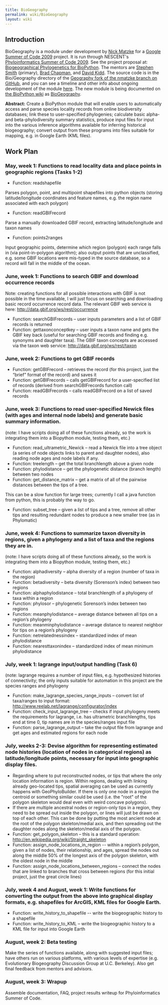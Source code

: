```yaml
---
title: BioGeography
permalink: wiki/BioGeography
layout: wiki
---
```


Introduction
------------

BioGeography is a module under development by [Nick
Matzke](User%3AMatzke "wikilink") for a [Google Summer of Code
2009](http://socghop.appspot.com/program/home/google/gsoc2009) project.
It is run through NESCENT's [Phyloinformatics Summer of Code
2009](https://www.nescent.org/wg_phyloinformatics/Phyloinformatics_Summer_of_Code_2009).
See the project proposal at: [Biogeographical Phylogenetics for
BioPython](http://socghop.appspot.com/student_project/show/google/gsoc2009/nescent/t124022798250).
The mentors are [Stephen Smith](http://blackrim.org/) (primary), [Brad
Chapman](http://bcbio.wordpress.com/), and [David
Kidd](http://evoviz.nescent.org/). The source code is in the
Bio/Geography directory of the [Geography fork of the nmatzke branch on
GitHub](http://github.com/nmatzke/biopython/tree/Geography), and you can
see a timeline and other info about ongoing development of the module
[here](http://biopython.org/wiki/BioGeography). The new module is being
documented on [the BioPython
wiki](http://www.biopython.org/wiki/Main_Page) as
[BioGeography](http://biopython.org/wiki/BioGeography).

**Abstract:** Create a BioPython module that will enable users to
automatically access and parse species locality records from online
biodiversity databases; link these to user-specified phylogenies;
calculate basic alpha- and beta-phylodiversity summary statistics,
produce input files for input into the various inference algorithms
available for inferring historical biogeography; convert output from
these programs into files suitable for mapping, e.g. in Google Earth
(KML files).

Work Plan
---------

### May, week 1: Functions to read locality data and place points in geographic regions (Tasks 1-2)

-   Function: readshapefile

  
  
Parses polygon, point, and multipoint shapefiles into python objects
(storing latitude/longitude coordinates and feature names, e.g. the
region name associated with each polygon)

-   Function: readGBIFrecord

  
  
Parse a manually downloaded GBIF record, extracting latitude/longitude
and taxon names

-   Function: points2ranges

  
  
Input geographic points, determine which region (polygon) each range
falls in (via point-in-polygon algorithm); also output points that are
unclassified, e.g. some GBIF locations were mis-typed in the source
database, so a record will fall in the middle of the ocean.

### June, week 1: Functions to search GBIF and download occurrence records

Note: creating functions for all possible interactions with GBIF is not
possible in the time available, I will just focus on searching and
downloading basic record occurrence record data. The relevant GBIF web
service is here: <http://data.gbif.org/ws/rest/occurrence>

-   Function: searchGBIFrecords – user inputs parameters and a list of
    GBIF records is returned
-   Function: gettaxonconceptkey – user inputs a taxon name and gets the
    GBIF key back (useful for searching GBIF records and finding e.g.
    synonyms and daughter taxa). The GBIF taxon concepts are accessed
    via the taxon web service: <http://data.gbif.org/ws/rest/taxon>

### June, week 2: Functions to get GBIF records

-   Function: getGBIFrecord – retrieves the record (for this project,
    just the “brief” format of the record) and saves it
-   Function: getGBIFrecords – calls getGBIFrecord for a user-specified
    list of records (derived from searchGBIFrecords function call)
-   Function: readGBIFrecords – calls readGBIFrecord on a list of saved
    records

### June, week 3: Functions to read user-specified Newick files (with ages and internal node labels) and generate basic summary information.

(note: I have scripts doing all of these functions already, so the work
is integrating them into a Biopython module, testing them, etc.)

-   Function: read\_ultrametric\_Newick – read a Newick file into a tree
    object (a series of node objects links to parent and daughter
    nodes), also reading node ages and node labels if any.
-   Function: treelength – get the total branchlength above a given node
-   Function: phylodistance – get the phylogenetic distance
    (branch length) between two nodes
-   Function: get\_distance\_matrix – get a matrix of all of the
    pairwise distances between the tips of a tree.

This can be a slow function for large trees; currently I call a java
function from python, this is probably the way to go.

-   Function: subset\_tree – given a list of tips and a tree, remove all
    other tips and resulting redundant nodes to produce a new smaller
    tree (as in Phylomatic)

### June, week 4: Functions to summarize taxon diversity in regions, given a phylogeny and a list of taxa and the regions they are in.

(note: I have scripts doing all of these functions already, so the work
is integrating them into a Biopython module, testing them, etc.)

-   Function: alphadiversity – alpha diversity of a region (number of
    taxa in the region)
-   Function: betadiversity – beta diversity (Sorenson’s index) between
    two regions
-   Function: alphaphylodistance – total branchlength of a phylogeny of
    taxa within a region
-   Function: phylosor – phylogenetic Sorenson’s index between two
    regions
-   Function: meanphylodistance – average distance between all tips on a
    region’s phylogeny
-   Function: meanminphylodistance – average distance to nearest
    neighbor for tips on a region’s phylogeny
-   Function: netrelatednessindex – standardized index of mean
    phylodistance
-   Function: nearesttaxonindex – standardized index of mean minimum
    phylodistance

### July, week 1: lagrange input/output handling (Task 6)

(note: lagrange requires a number of input files, e.g. hypothesized
histories of connectivity; the only inputs suitable for automation in
this project are the species ranges and phylogeny

-   Function: make\_lagrange\_species\_range\_inputs – convert list of
    taxa/ranges to input format:
    <http://www.reelab.net/lagrange/configurator/index>
-   Function: check\_input\_lagrange\_tree – checks if input phylogeny
    meets the requirements for lagrange, i.e. has ultrametric
    branchlengths, tips end at time 0, tip names are in the
    species/ranges input file
-   Function: parse\_lagrange\_output – take the output file from
    lagrange and get ages and estimated regions for each node

### July, weeks 2-3: Devise algorithm for representing estimated node histories (location of nodes in categorical regions) as latitude/longitude points, necessary for input into geographic display files.

-   Regarding where to put reconstructed nodes, or tips that where the
    only location information is region. Within regions, dealing with
    linking already geo-located tips, spatial averaging can be used as
    currently happens with GeoPhyloBuilder. If there is only one node in
    a region the centroid or something similar could be used (i.e. the
    "root" of the polygon skeleton would deal even with weird
    concave polygons).
-   If there are multiple ancestral nodes or region-only tips in a
    region, they need to be spread out inside the polygon, or lines will
    just be drawn on top of each other. This can be done by putting the
    most ancient node at the root of the polygon skeleton/medial axis,
    and then spreading out the daughter nodes along the skeleton/medial
    axis of the polygon.
-   Function: get\_polygon\_skeleton – this is a standard operation:
    <http://en.wikipedia.org/wiki/Straight_skeleton>
-   Function: assign\_node\_locations\_in\_region -- within a region’s
    polygon, given a list of nodes, their relationship, and ages, spread
    the nodes out along the middle 50% of the longest axis of the
    polygon skeleton, with the oldest node in the middle
-   Function: assign\_node\_locations\_between\_regions – connect the
    nodes that are linked to branches that cross between regions (for
    this initial project, just the great circle lines)

### July, week 4 and August, week 1: Write functions for converting the output from the above into graphical display formats, e.g. shapefiles for ArcGIS, KML files for Google Earth.

-   Function: write\_history\_to\_shapefile -- write the biogeographic
    history to a shapefile
-   Function: write\_history\_to\_KML – write the biogeographic history
    to a KML file for input into Google Earth

### August, week 2: Beta testing

Make the series of functions available, along with suggested input
files; have others run on various platforms, with various levels of
expertise (e.g. Evolutionary Biogeography Discussion Group at U.C.
Berkeley). Also get final feedback from mentors and advisors.

### August, week 3: Wrapup

Assemble documentation, FAQ, project results writeup for
Phyloinformatics Summer of Code.
